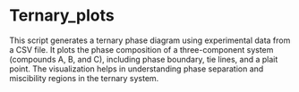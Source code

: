 # Ternary_plots
This script generates a ternary phase diagram using experimental data from a CSV file. It plots the phase composition of a three-component system (compounds A, B, and C), including phase boundary, tie lines, and a plait point. The visualization helps in understanding phase separation and miscibility regions in the ternary system.
